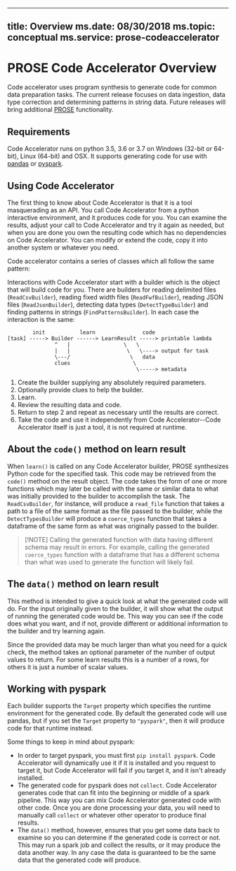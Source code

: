 
---
title: Overview
ms.date: 08/30/2018
ms.topic: conceptual
ms.service: prose-codeaccelerator
---

# PROSE Code Accelerator Overview

Code accelerator uses program synthesis to generate code for common data preparation tasks.  The current release focuses
on data ingestion, data type correction and determining patterns in string data.  Future releases will bring additional
[PROSE](https://microsoft.github.io/prose) functionality.


## Requirements
Code Accelerator runs on python 3.5, 3.6 or 3.7 on Windows (32-bit or 64-bit), Linux (64-bit) and OSX.  It supports
generating code for use with [pandas](https://pandas.pydata.org/) or [pyspark](https://pypi.org/project/pyspark/).


## Using Code Accelerator
The first thing to know about Code Accelerator is that it is a tool masquerading as an API.  You call Code Accelerator
from a python interactive environment, and it produces code for you.  You can examine the results, adjust your call to
Code Accelerator and try it again as needed, but when you are done you own the resulting code which has no dependencies
on Code Accelerator.  You can modify or extend the code, copy it into another system or whatever you need.

Code accelerator contains a series of classes which all follow the same pattern:

Interactions with Code Accelerator start with a builder which is the object that will build code for you.  There are
builders for reading delimited files (`ReadCsvBuilder`), reading fixed width files (`ReadFwfBuilder`), reading JSON
files (`ReadJsonBuilder`), detecting data types (`DetectTypeBuilder`) and finding patterns in strings
(`FindPatternsBuilder`).  In each case the interaction is the same:

```
        init           learn               code
[task] -----> Builder ------> LearnResult -----> printable lambda
               ^   |                 \   \
               |   |                  \   \----> output for task
               \---/                   \   data
               clues                    \
                                         \-----> metadata
```

1. Create the builder supplying any absolutely required parameters.
2. Optionally provide clues to help the builder.
3. Learn.
4. Review the resulting data and code.
5. Return to step 2 and repeat as necessary until the results are correct.
6. Take the code and use it independently from Code Accelerator--Code Accelerator itself is just a tool, it is not
   required at runtime.


## About the `code()` method on learn result
When `learn()` is called on any Code Accelerator builder, PROSE synthesizes Python code for the specified task.  This
code may be retrieved from the `code()` method on the result object.  The code takes the form of one or more functions
which may later be called with the same or similar data to what was initially provided to the builder to accomplish the
task.  The `ReadCsvBuilder`, for instance, will produce a `read_file` function that takes a path to a file of the same
format as the file passed to the builder, while the `DetectTypesBuilder` will produce a `coerce_types` function that
takes a dataframe of the same form as what was originally passed to the builder.

> [!NOTE] Calling the generated function with data having different schema may result in errors. For example, calling
> the generated `coerce_types` function with a dataframe that has a different schema than what was used to generate the
> function will likely fail.
 
 
## The `data()` method on learn result
This method is intended to give a quick look at what the generated code will do.  For the input originally given to the
builder, it will show what the output of running the generated code would be.  This way you can see if the code does
what you want, and if not, provide different or additional information to the builder and try learning again.  

Since the provided data may be much larger than what you need for a quick check, the method takes an optional parameter
of the number of output values to return.  For some learn results this is a number of a rows, for others it is just a
number of scalar values.


## Working with pyspark
Each builder supports the `Target` property which specifies the runtime environment for the generated code.  By default
the generated code will use pandas, but if you set the `Target` property to `"pyspark"`, then it will produce code
for that runtime instead.

Some things to keep in mind about pyspark:

- In order to target pyspark, you must first `pip install pyspark`.  Code Accelerator will dynamically use it if it is
  installed and you request to target it, but Code Accelerator will fail if you target it, and it isn't already
  installed.
- The generated code for pyspark does not `collect`.  Code Accelerator generates code that can fit into the beginning or
  middle of a spark pipeline.  This way you can mix Code Accelerator generated code with other code.  Once you are done
  processing your data, you will need to manually call `collect` or whatever other operator to produce final results.
- The `data()` method, however, ensures that you get some data back to examine so you can determine if the generated
  code is correct or not.  This may run a spark job and collect the results, or it may produce the data another way.  In
  any case the data is guaranteed to be the same data that the generated code will produce.
